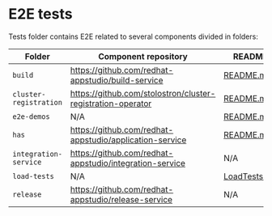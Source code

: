 # E2E tests

Tests folder contains E2E related to several components divided in folders:

| Folder | Component repository | README | Note |
|---|---|---|---|
| `build` | https://github.com/redhat-appstudio/build-service | [README.md](tests/build/README.md)  |   |
| `cluster-registration` | https://github.com/stolostron/cluster-registration-operator | [README.md](tests/cluster-registration/README.md)  |  |
| `e2e-demos` | N/A | [README.md](tests/e2e-demos/README.md) | |
| `has` | https://github.com/redhat-appstudio/application-service | [README.md](tests/has/README.md) | |
| `integration-service` | https://github.com/redhat-appstudio/integration-service | N/A |  |
| `load-tests` | N/A | [LoadTests.md](docs/LoadTests.md) |  |
| `release` | https://github.com/redhat-appstudio/release-service | N/A |  |
